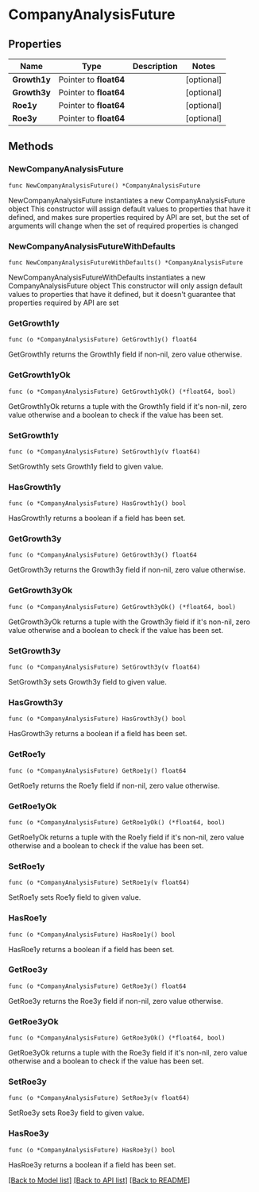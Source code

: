 # CompanyAnalysisFuture

## Properties

Name | Type | Description | Notes
------------ | ------------- | ------------- | -------------
**Growth1y** | Pointer to **float64** |  | [optional] 
**Growth3y** | Pointer to **float64** |  | [optional] 
**Roe1y** | Pointer to **float64** |  | [optional] 
**Roe3y** | Pointer to **float64** |  | [optional] 

## Methods

### NewCompanyAnalysisFuture

`func NewCompanyAnalysisFuture() *CompanyAnalysisFuture`

NewCompanyAnalysisFuture instantiates a new CompanyAnalysisFuture object
This constructor will assign default values to properties that have it defined,
and makes sure properties required by API are set, but the set of arguments
will change when the set of required properties is changed

### NewCompanyAnalysisFutureWithDefaults

`func NewCompanyAnalysisFutureWithDefaults() *CompanyAnalysisFuture`

NewCompanyAnalysisFutureWithDefaults instantiates a new CompanyAnalysisFuture object
This constructor will only assign default values to properties that have it defined,
but it doesn't guarantee that properties required by API are set

### GetGrowth1y

`func (o *CompanyAnalysisFuture) GetGrowth1y() float64`

GetGrowth1y returns the Growth1y field if non-nil, zero value otherwise.

### GetGrowth1yOk

`func (o *CompanyAnalysisFuture) GetGrowth1yOk() (*float64, bool)`

GetGrowth1yOk returns a tuple with the Growth1y field if it's non-nil, zero value otherwise
and a boolean to check if the value has been set.

### SetGrowth1y

`func (o *CompanyAnalysisFuture) SetGrowth1y(v float64)`

SetGrowth1y sets Growth1y field to given value.

### HasGrowth1y

`func (o *CompanyAnalysisFuture) HasGrowth1y() bool`

HasGrowth1y returns a boolean if a field has been set.

### GetGrowth3y

`func (o *CompanyAnalysisFuture) GetGrowth3y() float64`

GetGrowth3y returns the Growth3y field if non-nil, zero value otherwise.

### GetGrowth3yOk

`func (o *CompanyAnalysisFuture) GetGrowth3yOk() (*float64, bool)`

GetGrowth3yOk returns a tuple with the Growth3y field if it's non-nil, zero value otherwise
and a boolean to check if the value has been set.

### SetGrowth3y

`func (o *CompanyAnalysisFuture) SetGrowth3y(v float64)`

SetGrowth3y sets Growth3y field to given value.

### HasGrowth3y

`func (o *CompanyAnalysisFuture) HasGrowth3y() bool`

HasGrowth3y returns a boolean if a field has been set.

### GetRoe1y

`func (o *CompanyAnalysisFuture) GetRoe1y() float64`

GetRoe1y returns the Roe1y field if non-nil, zero value otherwise.

### GetRoe1yOk

`func (o *CompanyAnalysisFuture) GetRoe1yOk() (*float64, bool)`

GetRoe1yOk returns a tuple with the Roe1y field if it's non-nil, zero value otherwise
and a boolean to check if the value has been set.

### SetRoe1y

`func (o *CompanyAnalysisFuture) SetRoe1y(v float64)`

SetRoe1y sets Roe1y field to given value.

### HasRoe1y

`func (o *CompanyAnalysisFuture) HasRoe1y() bool`

HasRoe1y returns a boolean if a field has been set.

### GetRoe3y

`func (o *CompanyAnalysisFuture) GetRoe3y() float64`

GetRoe3y returns the Roe3y field if non-nil, zero value otherwise.

### GetRoe3yOk

`func (o *CompanyAnalysisFuture) GetRoe3yOk() (*float64, bool)`

GetRoe3yOk returns a tuple with the Roe3y field if it's non-nil, zero value otherwise
and a boolean to check if the value has been set.

### SetRoe3y

`func (o *CompanyAnalysisFuture) SetRoe3y(v float64)`

SetRoe3y sets Roe3y field to given value.

### HasRoe3y

`func (o *CompanyAnalysisFuture) HasRoe3y() bool`

HasRoe3y returns a boolean if a field has been set.


[[Back to Model list]](../README.md#documentation-for-models) [[Back to API list]](../README.md#documentation-for-api-endpoints) [[Back to README]](../README.md)


